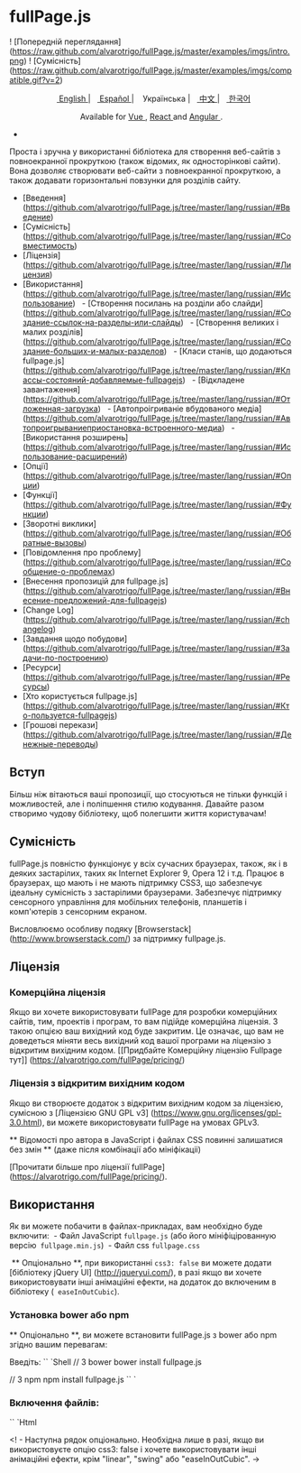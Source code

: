 # fullPage.js
! [Попередній переглядання] (https://raw.github.com/alvarotrigo/fullPage.js/master/examples/imgs/intro.png)
! [Сумісність] (https://raw.github.com/alvarotrigo/fullPage.js/master/examples/imgs/compatible.gif?v=2)

<P align = "center">
  <a href="https://github.com/alvarotrigo/fullPage.js/#fullpagejs"> English </a> |
  <a href="https://github.com/alvarotrigo/fullPage.js/tree/master/lang/spanish#fullpagejs"> Español </a> |
  <Span> Українська </ span> |
  <a href="https://github.com/alvarotrigo/fullPage.js/tree/master/lang/chinese#fullpagejs"> 中文 </a> |
  <a href="https://github.com/alvarotrigo/fullPage.js/tree/master/lang/korean#fullpagejs"> 한국어 </a>
</ P>

<P align = "center">
Available for <a href="https://github.com/alvarotrigo/vue-fullpage.js"> Vue </a>, <a href="https://github.com/alvarotrigo/react-fullpage"> React </a> and <a href="https://github.com/alvarotrigo/angular-fullpage"> Angular </a>.
</ P>

-

Проста і зручна у використанні бібліотека для створення веб-сайтів з повноекранної прокруткою (також відомих, як односторінкові сайти).
Вона дозволяє створювати веб-сайти з повноекранної прокруткою, а також додавати горизонтальні повзунки для розділів сайту.

- [Введення] (https://github.com/alvarotrigo/fullPage.js/tree/master/lang/russian/#Введение)
- [Сумісність] (https://github.com/alvarotrigo/fullPage.js/tree/master/lang/russian/#Совместимость)
- [Ліцензія] (https://github.com/alvarotrigo/fullPage.js/tree/master/lang/russian/#Лицензия)
- [Використання] (https://github.com/alvarotrigo/fullPage.js/tree/master/lang/russian/#Использование)
  - [Створення посилань на розділи або слайди] (https://github.com/alvarotrigo/fullPage.js/tree/master/lang/russian/#Создание-ссылок-на-разделы-или-слайды)
  - [Створення великих і малих розділів] (https://github.com/alvarotrigo/fullPage.js/tree/master/lang/russian/#Создание-больших-и-малых-разделов)
  - [Класи станів, що додаються fullpage.js] (https://github.com/alvarotrigo/fullPage.js/tree/master/lang/russian/#Классы-состояний-добавляемые-fullpagejs)
  - [Відкладене завантаження] (https://github.com/alvarotrigo/fullPage.js/tree/master/lang/russian/#Отложенная-загрузка)
  - [Автопроігриваніе вбудованого медіа] (https://github.com/alvarotrigo/fullPage.js/tree/master/lang/russian/#Автопроигрываниеприостановка-встроенного-медиа)
  - [Використання розширень] (https://github.com/alvarotrigo/fullPage.js/tree/master/lang/russian/#Использование-расширений)
- [Опції] (https://github.com/alvarotrigo/fullPage.js/tree/master/lang/russian/#Опции)
- [Функції] (https://github.com/alvarotrigo/fullPage.js/tree/master/lang/russian/#Функции)
- [Зворотні виклики] (https://github.com/alvarotrigo/fullPage.js/tree/master/lang/russian/#Обратные-вызовы)
- [Повідомлення про проблему] (https://github.com/alvarotrigo/fullPage.js/tree/master/lang/russian/#Сообщение-о-проблемах)
- [Внесення пропозицій для fullpage.js] (https://github.com/alvarotrigo/fullPage.js/tree/master/lang/russian/#Внесение-предложений-для-fullpagejs)
- [Change Log] (https://github.com/alvarotrigo/fullPage.js/tree/master/lang/russian/#changelog)
- [Завдання щодо побудови] (https://github.com/alvarotrigo/fullPage.js/tree/master/lang/russian/#Задачи-по-построению)
- [Ресурси] (https://github.com/alvarotrigo/fullPage.js/tree/master/lang/russian/#Ресурсы)
- [Хто користується fullpage.js] (https://github.com/alvarotrigo/fullPage.js/tree/master/lang/russian/#Кто-пользуется-fullpagejs)
- [Грошові перекази] (https://github.com/alvarotrigo/fullPage.js/tree/master/lang/russian/#Денежные-переводы)

## Вступ
Більш ніж вітаються ваші пропозиції, що стосуються не тільки функцій і можливостей, але і поліпшення стилю кодування.
Давайте разом створимо чудову бібліотеку, щоб полегшити життя користувачам!

## Сумісність
fullPage.js повністю функціонує у всіх сучасних браузерах, також, як і в деяких застарілих, таких як Internet Explorer 9, Opera 12 і т.д.
Працює в браузерах, що мають і не мають підтримку CSS3, що забезпечує ідеальну сумісність з застарілими браузерами.
Забезпечує підтримку сенсорного управління для мобільних телефонів, планшетів і комп'ютерів з сенсорним екраном.

Висловлюємо особливу подяку [Browserstack] (http://www.browserstack.com/) за підтримку fullpage.js.

## Ліцензія

### Комерційна ліцензія
Якщо ви хочете використовувати fullPage для розробки комерційних сайтів, тим, проектів і програм, то вам підійде комерційна ліцензія. З такою опцією ваш вихідний код буде закритим. Це означає, що вам не доведеться міняти весь вихідний код вашої програми на ліцензію з відкритим вихідним кодом. [[Придбайте Комерційну ліцензію Fullpage тут]] (https://alvarotrigo.com/fullPage/pricing/)

### Ліцензія з відкритим вихідним кодом
Якщо ви створюєте додаток з відкритим вихідним кодом за ліцензією, сумісною з [Ліцензією GNU GPL v3] (https://www.gnu.org/licenses/gpl-3.0.html), ви можете використовувати fullPage на умовах GPLv3.

** Відомості про автора в JavaScript і файлах CSS повинні залишатися без змін ** (даже після комбінації або мініфікаціі)

[Прочитати більше про ліцензії fullPage] (https://alvarotrigo.com/fullPage/pricing/).

## Використання
Як ви можете побачити в файлах-прикладах, вам необхідно буде включити:
 - Файл JavaScript `fullpage.js` (або його мініфіцірованную версію` fullpage.min.js`)
 - Файл css `fullpage.css`

 ** Опціонально **, при використанні `css3: false` ви можете додати [бібліотеку jQuery UI] (http://jqueryui.com/), в разі якщо ви хочете використовувати інші анімаційні ефекти, на додаток до включеним в бібліотеку (` easeInOutCubic`).

### Установка bower або npm
** Опціонально **, ви можете встановити fullPage.js з bower або npm згідно вашим перевагам:

Введіть:
`` `Shell
// З bower
bower install fullpage.js

// З npm
npm install fullpage.js
`` `

### Включення файлів:
`` `Html
<Link rel = "stylesheet" type = "text / css" href = "fullpage.css" />


<! - Наступна рядок опціонально. Необхідна лише в разі, якщо ви використовуєте опцію css3: false і хочете використовувати інші анімаційні ефекти, крім "linear", "swing" або "easeInOutCubic". ->
<Script src = "vendors / easings.min.js"> </ script>

<! - Наступна рядок опціонально, необхідна лише в разі, якщо ви хочете використовувати опцію `scrollOverflow: true` ->
<Script type = "text / javascript" src = "vendors / scrolloverflow.min.js"> </ script>

<Script type = "text / javascript" src = "fullpage.js"> </ script>
`` `

Using Webpack, Browserify or Require.js? Check <a href="https://github.com/alvarotrigo/fullPage.js/wiki/Use-module-loaders-for-fullPage.js"> how to use fullPage.js with module loaders </a>.

### Опціональне використання CDN
Якщо ви віддаєте перевагу використовувати CDN для завантаження необхідних файлів, fullPage.js є в CDNJS:
https://cdnjs.com/libraries/fullPage.js

### Необхідна HTML-структура
Починаючи свій документ HTML, обов'язково введіть [HTML DOCTYPE declaration] (http://www.corelangs.com/html/introduction/doctype.html) в першому рядку вашого HTML-коду. Інакше у вас можуть виникнути проблеми з вертикальним розміром розділів. У наведених прикладах використовується тип документа HTML 5 `<! DOCTYPE html>`.

Кожен розділ буде визначений елементом, що містить клас `section`.
Активний розділ за замовчуванням буде першим розділом, тобто домашньою сторінкою.

Розділи повинні поміщатися в обгортковий код (в даному випадку - `<div id =" fullpage ">`). Обгортковий код не може бути елементом `body`.
`` `Html
<Div id = "full page">
<Div class = "section"> Певний розділ </ div>
<Div class = "section"> Певний розділ </ div>
<Div class = "section"> Певний розділ </ div>
<Div class = "section"> Певний розділ </ div>
</ Div>
`` `
Якщо ви хочете визначити іншу точку входу (не перший розділ або перший слайд розділу), просто додайте клас `active` до розділу і слайду, які ви хочете завантажувати в першу чергу.
`` `Html
<Div class = "section active"> Певний розділ </ div>
`` `

Щоб створити горизонтальний повзунок в розділі, кожен слайд повинен визначатися за замовчуванням за допомогою елемента, що містить клас `slide`:
`` `Html
<Div class = "section">
<Div class = "slide"> Слайд 1 </ div>
<Div class = "slide"> Слайд 2 </ div>
<Div class = "slide"> Слайд 3 </ div>
<Div class = "slide"> Слайд 4 </ div>
</ Div>
`` ``
Ви можете подивитися на повністю працездатний приклад HTML-структури тут: [файл `simple.html`] (https://github.com/alvarotrigo/fullPage.js/blob/master/examples/simple.html).

### Ініціалізація

#### Ініціалізація з Vanilla Javascript
Все, що вам потрібно зробити, - це вказати fullPage.js перед закриває тегом `</ body>`.

`` `Javascript
new fullpage ( '# fullpage', {
// options here
autoScrolling: true,
scrollHorizontally: true
});

// methods
fullpage_api.setAllowScrolling (false);
`` `

#### Ініціалізація з jQuery
Якщо хочете, можете також використовувати fullpage.js в якості плагіна jQuery!

`` `Javascript
$ (Document) .ready (function () {
$ ( '# Fullpage'). Fullpage ({
// options here
autoScrolling: true,
scrollHorizontally: true
});

// methods
$ .Fn.fullpage.setAllowScrolling (false);
});
`` `

Функції і методи можна робити так само, як і з jQuery, як в [fullPage.js v2.X] (https://github.com/alvarotrigo/fullPage.js/tree/2.9.7).

#### Приклад Vanilla JS з усіма опціями

Складніша ініціалізація з установкою всіх параметрів може виглядати так:
`` `Javascript
var myFullpage = new fullpage ( '# fullpage', {
// Навігація
menu: '#menu',
lockAnchors: false,
anchors: [ 'firstPage', 'secondPage'],
navigation: false,
navigationPosition: 'right',
navigationTooltips: [ 'firstSlide', 'secondSlide'],
showActiveTooltip: false,
slidesNavigation: false,
slidesNavPosition: 'bottom',

// Скролінг
css3: true,
scrollingSpeed: 700,
autoScrolling: true,
fitToSection: true,
fitToSectionDelay 1000,
scrollBar: false,
easing: 'easeInOutCubic',
easingcss3: 'ease',
loopBottom: false,
loopTop: false,
loopHorizontal: true,
continuousVertical: false,
continuousHorizontal: false,
scrollHorizontally: false,
interlockedSlides: false,
dragAndMove: false,
offsetSections: false,
resetSliders: false,
fadingEffect: false,
normalScrollElements: '# element1, .element2',
scrollOverflow: false,
scrollOverflowReset: false,
scrollOverflowOptions: null,
touchSensitivity: 15,
bigSectionsDestination: null,

// Доступ
keyboardScrolling: true,
animateAnchor: true,
recordHistory: true,

// Дизайн
controlArrows: true,
verticalCentered: true,
sectionsColor: [ '#ccc', '#fff'],
paddingTop: '3em',
paddingBottom: '10px',
fixedElements: '#header, .footer',
responsiveWidth: 0,
responsiveHeight: 0,
responsiveSlides: false,
parallax: false,
parallaxOptions: {type: 'reveal', percentage: 62, property: 'translate'},
cards: false,
cardsOptions: {perspective: 100, fadeContent: true, fadeBackground: true},

// Налаштувати селектори
sectionSelector: '.section',
slideSelector: '.slide',

lazyLoading: true,

// події
onLeave: function (origin, destination, direction) {},
afterLoad: function (origin, destination, direction) {},
afterRender: function () {},
afterResize: function (width, height) {},
afterReBuild: function () {},
afterResponsive: function (isResponsive) {},
afterSlideLoad: function (section, origin, destination, direction) {},
onSlideLeave: function (section, origin, destination, direction) {}
});
`` `

### Створення посилань на розділи або слайди
Якщо ви використовуєте fullPage.js з посиланнями прив'язки для розділів (користуючись опцією `anchors` або атрибутом` data-anchor` в кожному розділі), то ви зможете використовувати посилання прив'язки також для переміщення безпосередньо до певного слайду в розділі.

Ось приклад посилання з прив'язкою: http://alvarotrigo.com/fullPage/#secondPage/2 (це URL, який ви побачите при доступі до цього розділу / слайду вручну)
Зверніть увагу на те, що остання частина URL закінчується елементом `# secondPage / 2`.

При наступній ініціалізації:

`` `Javascript
new fullpage ( '# fullpage', {
anchors: [ 'firstPage', 'secondPage', 'thirdPage']
});
`` `

Прив'язка `# secondPage / 2` в кінці URL визначає заданий розділ і слайд відповідно. У попередньому URL заданим розділом буде розділ, певний прив'язкою `secondPage`, а заданим слайдом буде другий слайд, так як для цього ми і використовували індекс` 2`. (Перший слайд в розділі має індекс 0, так як технічно це розділ).

Ми могли б використовувати свою прив'язку для слайда, а не його індекс, якби ми використовували атрибут `data-anchor` в HTML-розмітці наступним чином:

`` `Html
<Div class = "section">
<Div class = "slide" data-anchor = "slide1"> Слайд 1 </ div>
<Div class = "slide" data-anchor = "slide2"> Слайд 2 </ div>
<Div class = "slide" data-anchor = "slide3"> Слайд 3 </ div>
<Div class = "slide" data-anchor = "slide4"> Слайд 4 </ div>
</ Div>
`` `
В даному випадку ми б використовували URL `# secondPage / slide3`, що є еквівалентним попереднього -` # secondPage / 2 `.

Зверніть увагу, що прив'язки до розділів можуть створюватися так само, за допомогою атрибута `data-anchor`, якщо не передбачений ряд будь-яких прив'язок -` anchors`.

** Увага! ** позначення `data-anchor` не можуть мати значення, яке співпадає з будь-яким елементом ID на сайті (або елементом NAME - для IE).

### Створення великих і малих розділів
[Демо] (http://codepen.io/alvarotrigo/pen/BKjRYm) fullPage.js забезпечує можливість прибрати обмеження по висоті розділів і слайдів. Є можливість створювати розділи, висота яких більше або менше вікна перегляду. Ця функція ідеальна при використанні колонтитулів.
Важливо розуміти, що немає сенсу в застосуванні даної функції до всіх ваших розділах. При наявності більш ніж одного розділу при первинному завантаженні сайту fullPage.js не зможе зробити прокрутку, щоб побачити наступний розділ, так як він вже і так буде знаходитися в вікні перегляду.

Для створення менших розділів просто використовуйте клас `fp-auto-height` в розділі, до якого хочете застосувати цю функцію. Тоді висота буде визначатися контентом вашого розділу / слайда.

`` `Html
<Div class = "section"> Повний вікно перегляду </ div>
<Div class = "section fp-auto-height"> Автовисота </ div>
`` `

#### Розділи з підстроюванням автовисоти
[Демо] (https://codepen.io/alvarotrigo/pen/MzByMa) Підстроювання автовисоти може бути застосована за допомогою класу `fp-auto-height-responsive`. В такому випадку розділи будуть відображатися в повну висоту, поки не буде активований режим підстроювання.

### Класи станів, що додаються fullpage.js
Fullpage.js додає різні класи до різних елементів, щоб відстежувати статус сайту:

- `active` додається до поточного отображаемому розділу і слайду.
- `active` додається до поточного елементу меню (якщо використовується опція` menu`).
- Клас виду `fp-viewing-SECTION-SLIDE` додається до елементу` body`. (Наприклад: [ `fp-viewing-secondPage-0`] (http://alvarotrigo.com/fullPage/#secondPage)) Частини` SECTION` і `SLIDE` будуть прив'язками (або індексами, якщо прив'язки не передбачені) до поточного розділу і слайду.
- `fp-responsive` додається до елементу` body` при вході в режим підстроювання
- `fp-enabled` додається до елементу` html`, коли fullpage.js актівірован. (І віддаляється при деактивації).
- `fp-destroyed` додається до сховища fullpage.js при деактивації fullPage.js.

### Відкладене завантаження
[Демо] (http://codepen.io/alvarotrigo/pen/eNLBXo) fullPage.js забезпечує можливість відкладеної завантаження зображень, відео- та аудіоелементов, щоб вони не сповільнювали завантаження вашого сайту і не витрачали без необхідності трафік при передачі даних.
При використанні відкладеного завантаження всі ці елементи будуть завантажуватися тільки при відкритті у вікні конструювання.
Все, що вам потрібно зробити для активації відкладеної завантаження, - це змінити ваш атрибут `src` на` data-src`, як показано нижче:

`` `
<Img data-src = "image.png">
<Video>
<Source data-src = "video.webm" type = "video / webm" />
<Source data-src = "video.mp4" type = "video / mp4" />
</ Video>
 `` `

Якщо ви вже застосовуєте інший спосіб для відкладеної завантаження, який також використовує `data-src`, ви можете відключити відкладену завантаження fullPage.js, встановивши опцію` lazyLoading: false`.

### Автопроігриваніе / призупинення вбудованого медіа

[Демо] (https://codepen.io/alvarotrigo/pen/pXEaaK) ** Примітка **: функція автопроігриванія може не працювати на деяких мобільних пристроях, в залежності від їх ОС і браузера (тобто, в [Safari в iOS ] (https://webkit.org/blog/6784/new-video-policies-for-ios/), в версіях до 10.0).

#### Відтворення при завантаженні розділу / слайда:
При використанні атрибуту `autoplay` для відео або аудіо, чи параметра` autoplay = 1 'для вбудованих фреймів youtube, медіа програватиметься при завантаженні сторінки.
Для програвання медіа при завантаженні розділу / слайда, використовуйте `data-autoplay`. наприклад:

`` `Html
<Audio data-autoplay>
<Source src = "http://metakoncept.hr/horse.ogg" type = "audio / ogg">
</ Audio>
`` `

#### Призупинення при покиданні сторінки
Вбудовані фрейми HTML5 `<video>` / `<audio>` і Youtube автоматично зупиняються, коли ви залишаєте розділ або слайд. Це можна відключити за допомогою атрибута `data-keepplaying`. наприклад:
`` `Html
<Audio data-keepplaying>
<Source src = "http://metakoncept.hr/horse.ogg" type = "audio / ogg">
</ Audio>
`` `

### Використання розширень
fullpage.js [надає ряд розширень] (http://alvarotrigo.com/fullPage/extensions/), які ви можете використовувати для поліпшення його функцій, передбачених за замовчуванням. Всі вони представлені як [опції fullpage.js] (https://github.com/alvarotrigo/fullPage.js/tree/master/lang/russian/#Опции).

Для розширень вам потрібно використовувати мініфіцірованний файл [ `fullpage.extensions.min.js`] (https://github.com/alvarotrigo/fullPage.js/blob/master/dist/fullpage.extensions.min.js), що знаходиться в [папці `dist`] (https://github.com/alvarotrigo/fullPage.js/tree/master/dist), а не звичайний файл fullPage.js (` fullpage.js` або `fullpage.min.js`) .

Після придбання файлу розширення вам потрібно буде додати його перед fullPage. Наприклад, якщо я хочу використовувати розширення Continuos Horizontal, мені потрібно буде включити файл розширення, а потім - версію файлу fullPage для розширень.

`` `Html
<Script type = "text / javascript" src = "fullpage.continuousHorizontal.min.js"> </ script>
<Script type = "text / javascript" src = "fullpage / fullpage.extensions.min.js"> </ script>
`` `

Ключ активації і ключ ліцензії будуть потрібні для кожного розширення. [Дізнайтеся докладніше про це тут] (https://github.com/alvarotrigo/fullPage.js/blob/master/lang/russian/how-to-activate-fullpage-extension.md).

Потім ви зможете використовувати і налаштовувати їх, як пояснюється в розділі [опції] (https://github.com/alvarotrigo/fullPage.js/tree/master/lang/russian/#Опции).

## Опції

- `licenseKey`: (за замовчуванням` null`). ** Ця опція є обов'язковою. ** Якщо ви використовуєте fullPage для проекту з закритим вихідним кодом, то вам слід скористатися ліцензійним ключем, що надаються при придбанні комерційної ліцензії fullPage.еслі ваш проект відкритий з відкритим вихідним кодом, [зв'яжіться зі мною] (https : //alvarotrigo.com/#contact), щоб отримати ліцензійний ключ .. Ви можете прочитати докладніше про ліцензії [тут] (https://github.com/alvarotrigo/fullPage.js#license) і [на веб-сайті] (https://alvarotrigo.com/fullPage/pricing/). приклад:

`` `Javascript
new fullpage ({
    licenseKey: 'YOUR_KEY_HERE'
});
`` `

- `v2compatible`: (значення за замовчуванням:` false`). Визначає 100% сумісність з будь-яким кодом, написаним для версії 2, ігноруючи нові функції або зміни API версії 3. Класи станів, сигнатури зворотних викликів і т.п. працюватимуть так само, як у версії 2. ** Звертаємо вашу увагу на те, що дана опція в майбутньому буде видалена. **.

- `controlArrows`: (за замовчуванням` true`) Визначає використання клавіш-стрілок для пересування вправо або вліво при перегляді слайдів.

- `verticalCentered`: (за замовчуванням` true`) Вертикальне центрування контенту в розділах. При установці даного розширення - `true`, ваш контент буде обгорнутий бібліотекою. Розгляньте можливість делегування або завантажте ваші скрипти для зворотного виклику `afterRender`.

- `scrollingSpeed`: (за замовчуванням` 700`) Пришвидшіть на мілісекунди переходи при скролінгу.

- `sectionsColor`: (за замовчуванням` none`) Дайте CSS-властивість `background-color` кожному розділу.
приклад:
`` `Javascript
new fullpage ( '# fullpage', {
sectionsColor: [ '# f2f2f2', '# 4BBFC3', '# 7BAABE', 'whitesmoke', '# 000'],
});
`` `

- `anchors`: (за замовчуванням` [] `) Забезпечує розміщення посилань з прив'язками (# приклад) в URL для кожного розділу. Значення прив'язок повинні бути унікальними. Положення прив'язок в ряду буде визначати те, до якого розділу застосовується прив'язка. (Друга позиція для другого розділу і так далі). Використання прив'язок також дає можливість навігації вперед і назад в браузері. Ця опція також дає користувачам можливість додавати в закладки певний розділ або слайд. ** Увага! ** прив'язки не можуть мати значення, яке співпадає з будь-яким елементом ID на сайті (або елементом NAME - для IE).
Тепер прив'язки можуть додаватися прямо в HTML-структурі за допомогою атрибута `data-anchor`, як пояснюється тут.

- `lockAnchors`: (за замовчуванням` false`) Визначає, чи будуть взагалі діяти в бібліотеці прив'язки в URL. Ви як і раніше зможете використовувати прив'язки в закритому форматі для ваших власних функцій і зворотних викликів, але в скроллинге сайту вони не братимуть участі. Це корисна функція, якщо ви хочете поєднати fullPage.js з іншими плагінами, що використовують прив'язки в URL.

** Важливо ** Потрібно розуміти, що значення в ряду опцій `anchors` безпосередньо співвідносяться з елементом класу` .section` за допомогою їх розташування в розмітці.

- `easing`: (за замовчуванням` easeInOutCubic`) Визначає ефект переходу, який використовується при вертикальному і горизонтальному скролінгу.
Необхідний файл `vendors / easings.min.js` або [jQuery UI] (http://jqueryui.com/) для використання деяких з [переходів] (http://api.jqueryui.com/easings/). Можуть використовуватися інші бібліотеки.

- `easingcss3`: (за замовчуванням` ease`) Визначає ефект переходу для застосування в разі використання `css3: true`. Ви можете використовувати [встановлені ефекти] (http://www.w3schools.com/cssref/css3_pr_transition-timing-function.asp) (такі як `linear`,` ease-out` ...) або створити свої власні за допомогою функції `cubic-bezier`. Ви також можете використовувати для цієї мети [Matthew Lein CSS Easing Animation Tool] (http: // matthewlein.com / ceaser / `).

- `loopTop`: (за замовчуванням` false`) Визначає, чи буде здійснюватися скролінг до останнього розділу під час перегляду першого розділу вгору.

- `loopBottom`: (за замовчуванням` false`) Визначає, чи буде здійснюватися скролінг до першого розділу під час перегляду останнього розділу вниз.

- `loopHorizontal`: (за замовчуванням` true`) Визначає, чи будуть горизонтальні слайдери працювати циклічно після переходу до останнього або попереднього слайду.

- `css3`: (за замовчуванням` true`). Визначає використання JavaScript або CSS3-трансформацій для скролінгу в межах розділів і слайдів. Ця функція допомагає прискорити гортання для планшетів і мобільних пристроїв, браузери яких підтримують CSS3. Якщо встановлено значення `true` для цієї опції і браузер не підтримує CSS3, буде використана альтернатива.

- `autoScrolling`: (за замовчуванням` true`) Визначає використання «автоматичного» скролінгу або «звичайного». Також ця опція впливає на розміщення розділів у вікні браузера / пристрої для планшетів і мобільних пристроїв.

- `fitToSection`: (за замовчуванням` true`) Визначає, чи потрібна підстроювання розділів під вікно перегляду. При встановленні значення `true` для даної опції поточний активний розділ завжди буде заповнювати вікно перегляду. В іншому випадку користувач матиме можливість зупинитися на середині розділу (коли)

- `fitToSectionDelay`: (за замовчуванням 1000). Якщо для опції `fitToSection` встановлено значення` true`, дана функція сповільнить підстроювання на налаштовані мілісекунди.

- `scrollBar`: (за замовчуванням` false`) Визначає, чи буде використовуватися смуга прокрутки на сайті. При використанні смуги прокрутки функція `autoScrolling` буде працювати як зазвичай. Користувач і раніше зможе перегортати сайт за допомогою смуги прокрутки, і fullPage.js підлаштувати розділ під екран після закінчення скролінгу.

- `paddingTop`: (за замовчуванням` 0`) Визначає верхній відступ для кожного розділу в числовому форматі (paddingTop: '10px', paddingTop: '10em' ...) Ця функція зручна при використанні фіксованих верхніх колонтитулів.

- `paddingBottom`: (за замовчуванням` 0`) Визначає нижній відступ для кожного розділу в числовому форматі (paddingBottom: '10px', paddingBottom: '10em' ...). Ця функція зручна при використанні фіксованих нижніх колонтитулів.

- `fixedElements`: (за замовчуванням` null`) Визначає, які елементи будуть виключені зі структури скролінгу плагіна, що необхідно при використанні опції `css3` для їх фіксації. Для цього необхідна рядок з селекторами Javascript для даних елементів. (Наприклад: `fixedElements: '# element1, .element2'`)

- `normalScrollElements`: (за замовчуванням` null`) [Демо] (https: // codepen.io/alvarotrigo/pen/RmVazM) Якщо ви хочете уникнути автопрокрутки при скролінгу деяких елементів, вам потрібно використовувати цю опцію. (Знадобиться для карт, прокрутки div-елементів і т.д.) Для цього необхідна рядок з селекторами Javascript для даних елементів. (Наприклад: `normalScrollElements: '# element1, .element2'`). Дану опцію слід застосовувати до самих розділів / слайдів.

- `bigSectionsDestination`: (за замовчуванням` null`) Визначає, як повинна здійснюватися прокрутка до розділу, розмір якого перевищує розмір вікна перегляду. За замовчуванням fullPage.js перегортає вгору, якщо ви потрапляєте з розділу над заданим, і вниз, якщо ви потрапляєте з розділу під заданим. Можливі значення: `top`,` bottom`, `null`.

- `keyboardScrolling`: (за замовчуванням` true`) Визначає можливість навігації на сайті за допомогою клавіатури.

- `touchSensitivity`: (за замовчуванням` 5`) Визначає ширину і висоту браузерів в процентах, а також те, наскільки довгим повинно бути гортання для переходу до наступного розділу / слайду.

- `continuousVertical`: (за замовчуванням` false`) Визначає, чи буде здійснюватися скролінг до останнього розділу під час перегляду першого розділу вгору і до першого розділу під час перегляду останнього розділу вниз. Опція несумісна з опціями `loopTop`,` loopBottom` і будь-якими смугами прокрутки, використовуваними на сайті ( `scrollBar: true` або` autoScrolling: false`).

- `continuousHorizontal`: (за замовчуванням` false`) [Розширення fullpage.js] (http://alvarotrigo.com/fullPage/extensions/). Визначає, чи буде під час перегляду вправо останнього слайда здійснюватися прокрутка вправо до першого слайду, а також призведе чи прокрутка вліво першого слайда до прокручування вліво до останнього слайду. Опція несумісна з опцією `loopHorizontal`. Необхідна версія fullpage.js> = 3.0.1.

- `scrollHorizontally`: (за замовчуванням` false`) [Розширення fullpage.js] (http://alvarotrigo.com/fullPage/extensions/). Визначає здійснення горизонтального гортання повзунків за допомогою колеса миші або трекпада. Ідеальна для оповідань. It can only be used when using: `autoScrolling: true`. Необхідна версія fullpage.js> = 3.0.1.

- `interlockedSlides`: (за замовчуванням` false`) [Розширення fullpage.js] (http://alvarotrigo.com/fullPage/extensions/). Визначає, чи буде при пересуванні одного горизонтального повзунка здійснюватися гортання повзунків іншого розділу в тому ж напрямку. Можливі значення: `true`,` false` або послідовність взаємопов'язаних розділів. Наприклад: `[1,3,5]`, починаючи з 1. Необхідна версія fullpage.js> = 3.0.1.

- `dragAndMove`: (за замовчуванням` false`) [Розширення fullpage.js] (http://alvarotrigo.com/fullPage/extensions/). Активує або деактивує протягування і огляд розділів і слайдів за допомогою миші або пальців. Можливі значення: `true`,` false`, `vertical`,` horizontal`, `fingersonly`,` mouseonly` ,. Необхідна версія fullPage.js> = 3.0.1.

- `offsetSections`: (за замовчуванням` false`) [Розширення fullpage.js] (http://alvarotrigo.com/fullPage/extensions/). Забезпечує можливість використовувати неполноекранние розділи на підставі їх відсоткових значень. Опція ідеальна для демонстрації користувачеві того, що на сайті є більше контенту, показуючи частина наступного або попереднього розділу. Необхідна версія fullPage.js> = 3.0.1
Для визначення процентного значення кожного розділу необхідно використовувати атрибут `data-percentage`. Центрування розділу у вікні перегляду може визначатися за допомогою логічного значення в атрибуті `data-centered` (за замовчуванням` true`, якщо не визначено). наприклад:
`` `Html
    <Div class = "section" data-percentage = "80" data-centered = "true">
`` `

- `resetSliders`: (за замовчуванням` false`). [Розширення fullpage.js] (http://alvarotrigo.com/fullPage/extensions/). Визначає, чи потрібно повертати в початкове положення кожен повзунок після покидання розділу, в якому він розміщений. Необхідна версія fullpage.js> = 3.0.1.

- `fadingEffect`: (за замовчуванням` false`). [Розширення fullpage.js] (http://alvarotrigo.com/fullPage/extensions/). Визначає, чи буде використовуватися ефект загасання замість використовуваного за замовчуванням ефекту прокрутки. Можливі значення `true`,` false`, `sections`,` slides`. Таким чином, даний параметр може застосовуватися тільки вертикально або горизонтально, або ж одночасно в обох напрямках. Необхідна версія fullpage.js> = 3.0.1.

- `animateAnchor`: (за замовчуванням` true`) Визначає, чи буде під час завантаження сайту при використанні прив'язок (#) здійснюватися прокрутка з анімацією до призначеного розділу або ж безпосередньо.

- `recordHistory`: (за замовчуванням` true`) Визначає, чи потрібно відображати стан сайту в історії браузера. При встановленні значення `true` кожен розділ / слайд сайту буде діяти як нова сторінка, і кнопки браузера« назад »і« вперед »прокрутять розділи / слайди для переходу до попереднього або наступного стану сайту. При встановленні значення `false` URL буде продовжувати змінюватися, але не відіб'ється на історіїбраузера. Дана опція відключається автоматично при використанні опції `autoScrolling: false`.

- `menu`: (за замовчуванням` false`) Селектор може використовуватися для зв'язку елементів меню з розділами. Таким чином, скролінг розділів активує відповідний елемент меню за допомогою класу `active`.
Це не призведе до створення нового меню, а лише додасть клас `active` елементу в наявному меню з відповідними посиланнями з прив'язками.
Щоб зв'язати елементи меню з розділами, необхідно буде використовувати інформаційний блок HTML 5 ( `data-menuanchor`) з тими ж посиланнями з прив'язками, які використовуються в розділах. приклад:
`` `Html
<Ul id = "myMenu">
<Li data-menuanchor = "firstPage" class = "active"> <a href="#firstPage"> Перший розділ </a> </ li>
<Li data-menuanchor = "secondPage"> <a href="#secondPage"> Другий розділ </a> </ li>
<Li data-menuanchor = "thirdPage"> <a href="#thirdPage"> Третій розділ </a> </ li>
<Li data-menuanchor = "fourthPage"> <a href="#fourthPage"> Четвертий розділ </a> </ li>
</ Ul>
`` `
`` `Javascript
new fullpage ( '# fullpage', {
anchors: [ 'firstPage', 'secondPage', 'thirdPage', 'fourthPage', 'lastPage'],
menu: '#myMenu'
});
`` `

** Увага: ** елемент меню повинен поміщатися за межами обгортковий коду для повного екрану, щоб уникнути проблем при використанні `css3: true`. В іншому випадку він буде приєднаний до `body` самим плагіном.

- `navigation`: (за замовчуванням` false`) При встановленні значення `true` панель навігації буде відображена у вигляді невеликих гуртків.

- `navigationPosition`: (за замовчуванням` none`) Можуть бути встановлені значення `left` або` right`. Опція визначає, яке положення займають панель навігації (якщо вона використовується).

- `navigationTooltips`: (за замовчуванням []) Визначає довідкові написи, які будуть показані для гуртків навігаційної панелі, якщо вони використовуються. Наприклад: `navigationTooltips: [ 'firstSlide', 'secondSlide']`. Ви можете також визначити їх за допомогою атрибута `data-tooltip` в кожному розділі, якщо хочете.

- `showActiveTooltip`: (за замовчуванням` false`) Показує постійну довідкову напис для проглядається в даний момент розділу в вертикальної навігації.

- `slidesNavigation`: (за замовчуванням` false`) При встановленні значення `true` навігаційна панель буде відображатися у вигляді невеликих гуртків для кожного горизонтального повзунка сайту.

- `slidesNavPosition`: (за замовчуванням` bottom`) Визначає розташування горизонтальної навігаційної панелі для слайдерів. Можливі значення: `top` і` bottom`. При бажанні ви можете налаштувати стилі CSS для визначення відстані від верхньої до нижньої частини, так само як і будь-який інший стиль, наприклад, колір.

- `scrollOverflow`: (за замовчуванням` false`) визначає необхідність створення прокрутки для розділу / слайда, якщо контент перевищує його висоту. При встановленні значення `true` ваш контент буде обгорнутий плагіном. Розгляньте можливість делегування або завантажте ваші скрипти для зворотного виклику `afterRender`.
При встановленні значення `true` необхідна бібліотека розробника [` scrolloverflow.min.js`] (https://github.com/alvarotrigo/fullPage.js/blob/master/vendors/scrolloverflow.min.js), яка повинна бути завантажена до завантаження плагіна fullPage.js, але після jQuery (якщо використовується).
наприклад:

`` `Html
<Script type = "text / javascript" src = "vendors / scrolloverflow.min.js"> </ script>
<Script type = "text / javascript" src = "fullpage.js"> </ script>
`` `

Щоб запобігти створенню fullpage.js смуги прокрутки в певних розділах або слайдах, використовуйте клас `fp-noscroll`. Наприклад: `<div class =" section fp-noscroll ">`

Ви можете уникнути застосування scrolloverflow в чуйну режимі, використовуючи `fp-auto-height-responsive` в елементі розділу.

- `scrollOverflowReset`: (за замовчуванням` false`) [Розширення fullpage.js] (http://alvarotrigo.com/fullPage/extensions/). При встановленні значення `true` буде здійснюватися прокрутка контенту розділу / слайда за допомогою смуги прокрутки при покиданні іншого вертикального розділу. Таким чином, розділ / слайд буде завжди показувати початок контента навіть при скролінгу з розділу / слайда, розташованого нижче.

- `scrollOverflowOptions`: при застосуванні scrollOverflow: true fullpage.js буде використовувати модифіковану версію [iScroll.js libary] (https://github.com/cubiq/iscroll/). Ви можете налаштувати поведінку прокрутки, забезпечивши fullpage.js опціями iScroll.js, які ви хочете використовувати. Більш детальну інформацію ви можете знайти в [документації] (https://github.com/cubiq/iscroll).

- `sectionSelector`: (за замовчуванням` .section`) Визначає селектор Javascript, який використовується для розділів з плагінами. Іноді потрібно змінити його, щоб уникнути проблем з іншими плагінами, що використовують ті ж селектори, що і fullpage.js.

- `slideSelector`: (за замовчуванням` .slide`) Визначає селектор Javascript, який використовується для слайдів з плагінами. Іноді потрібно змінити його, щоб уникнути проблем з іншими плагінами, що використовують ті ж селектори, що і fullpage.js.

- `responsiveWidth`: (за замовчуванням` 0`) Буде искористуватися стандартна прокрутка ( `autoScrolling: false`), якщо ширина менше, ніж задане значення в пікселях. Клас `fp-responsive` додається до тегу body, якщо користувач бажає використовувати для власного чуйного CSS. Наприклад, при встановленні на 900, то, якщо ширина браузера становить менше 900, плагін буде прокручувати, як звичайний сайт.

- `responsiveHeight`: (за замовчуванням` 0`) Буде використовуватися стандартна прокрутка ( `autoScrolling: false`), якщо висота менше, ніж задане значення в пікселях. Клас `fp-responsive` додається до тегу body, якщо користувач бажає використовувати для власного чуйного CSS. Наприклад, при встановленні на 900, то, якщо висота браузера становить менше 900, плагін буде прокручувати, як звичайний сайт.


- `responsiveSlides`: (за замовчуванням` false`) [Розширення fullpage.js] (http://alvarotrigo.com/fullPage/extensions/). При встановленні значення `true` слайди будуть трансформуватися в вертикальні розділи при активації чуйного режиму. (За допомогою опцій `responsiveWidth` або` responsiveHeight`, детально описаних вище). Необхідна версія fullpage.js> = 3.0.1.

- `parallax`: (за замовчуванням` false`) [Розширення fullpage.js] (http://alvarotrigo.com/fullPage/extensions/). Визначає, чи будуть використовуватися ефекти паралакс для фону розділів / слайдів. [Дізнайтеся більше про використання опції паралакс тут] (https://github.com/alvarotrigo/fullPage.js/blob/master/lang/russian/parallax-extension.md).

- `parallaxOptions`: (за замовчуванням:` {type: 'reveal', percentage: 62, property: 'translate'} `). Дозволяє налаштовувати параметри ефекту паралакс для фону при використанні опції parallax: true. [Дізнайтеся більше про використання опції паралакс тут] (https://github.com/alvarotrigo/fullPage.js/blob/master/lang/russian/parallax-extension.md).

- `cards`: (default` false`) [Extension of fullpage.js] (http://alvarotrigo.com/fullPage/extensions/). Defines whether or not to use the cards effect on sections / slides. [Read more about how to apply the cards option] (https://github.com/alvarotrigo/fullPage.js/wiki/Extension-Cards).

- `cardsOptions`: (default:` {perspective: 100, fadeContent: true, fadeBackground: true} `). Allows you to configure the parameters for the cards effect when using the option `cards: true`. [Read more about how to apply the cards option] (https://github.com/alvarotrigo/fullPage.js/wiki/Extension-Cards).

- `lazyLoading`: (за замовчуванням` true`) Відкладене завантаження включена за замовчуванням, що означає, що дана опція буде здійснювати відкладену завантаження будь-якого медіа-елемента, що містить атрибут `data-src`, як описано в [документації відкладеної завантаження] ( https://github.com/alvarotrigo/fullPage.js/tree/master/lang/russian/#Отложенная-загрузка). Якщо ви бажаєте використовувати будь-яку іншу бібліотеку відкладеної завантаження, ви можете деактивувати цю функцію fullpage.js.

## Функції
Можете побачити їх у дії [тут] (http://alvarotrigo.com/fullPage/examples/methods.html)

### getActiveSection ()
[Демо] (https://codepen.io/alvarotrigo/pen/VdpzRN/) Дає об'єкт (наберіть [Section] (https://github.com/alvarotrigo/fullPage.js/tree/master/lang/russian#% D0% 9E% D0% B1% D1% 80% D0% B0% D1% 82% D0% BD% D1% 8B% D0% B5-% D0% B2% D1% 8B% D0% B7% D0% BE% D0 % B2% D1% 8B)), що містить активний слайд і його властивості.

`` `Javascript
fullpage_api.getActiveSection ();
`` `

### getActiveSlide ()
[Демо] (https://codepen.io/alvarotrigo/pen/VdpzRN/) Дає об'єкт (наберіть [Slide] (https://github.com/alvarotrigo/fullPage.js/tree/master/lang/russian#% D0% 9E% D0% B1% D1% 80% D0% B0% D1% 82% D0% BD% D1% 8B% D0% B5-% D0% B2% D1% 8B% D0% B7% D0% BE% D0 % B2% D1% 8B)), що містить активний розділ і його властивості.

`` `Javascript
fullpage_api.getActiveSlide ();
`` `

### moveSectionUp ()
[Демо] (http://codepen.io/alvarotrigo/pen/GJXNMN) Прокручує на один розділ вгору:
`` `Javascript
fullpage_api.moveSectionUp ();
`` `
---
### moveSectionDown ()
[Демо] (http://codepen.io/alvarotrigo/pen/jPvVZx) Прокручує на один розділ вниз:
`` `Javascript
fullpage_api.moveSectionDown ();
`` `
---
### moveTo (розділ, слайд)
[Демо] (http://codepen.io/alvarotrigo/pen/doqOmY) Прокручує сторінку до заданого розділу і слайду. Перший слайд, який відображається за замовчуванням, буде мати індекс 0.
`` `Javascript
/ * Прокручування до розділу з посиланням з прив'язкою `firstSlide` і до 2-го слайду * /
fullpage_api.moveTo ( 'firstSlide', 2);

`` `

`` `Javascript
// Прокручування до 3-го розділу на сайті
fullpage_api.moveTo (3, 0);

// Те ж саме, що і
fullpage_api.moveTo (3);
`` `
---
### silentMoveTo (розділ, слайд)
[Демо] (http://codepen.io/alvarotrigo/pen/doqOeY)
Абсолютно те ж саме, що і [ `moveTo`] (https://github.com/alvarotrigo/fullPage.js/tree/master/lang/russian/#movetoраздел-слайд), але в цьому випадку функція виконує прокрутку без анімації . Прямий перехід до заданої точки.
`` `Javascript
/ * Прокручування до розділу з посиланням з прив'язкою `firstSlide` і до 2-го слайду * /
fullpage_api.silentMoveTo ( 'firstSlide', 2);
`` `
---
### moveSlideRight ()
[Демо] (http://codepen.io/alvarotrigo/pen/Wvgoyz)
Прокручує горизонтальний повзунок поточної секції до наступного слайду:
`` `Javascript
fullpage_api.moveSlideRight ();
`` `
---
### moveSlideLeft ()
[Демо] (http://codepen.io/alvarotrigo/pen/gpdLjW)
Прокручує горизонтальний повзунок поточної секції до попереднього слайду:
`` `Javascript
fullpage_api.moveSlideLeft ();
`` `
---
### setAutoScrolling (логічна операція)
[Демо] (http://codepen.io/alvarotrigo/pen/rVZWrR) Встановлює конфігурацію скролінгу в режимі реального часу.
Визначає поведінку прокрутки сторінки. При встановленні значення `true` буде використовуватися" автоматичний "скролінг, в іншому випадку буде застосовуватися" стандартна "прокрутка сайту або прокрутка" вручну ".

`` `Javascript
fullpage_api.setAutoScrolling (false);
`` `
---
### setFitToSection (логічна операція)
[Демо] (http://codepen.io/alvarotrigo/pen/GJXNYm)
Встановлює значення для опції `fitToSection`, що визначає, підлаштовувати чи розділ під екран.

`` `Javascript
fullpage_api.setFitToSection (false);
`` `
---
### fitToSection ()
[Демо] (http://codepen.io/alvarotrigo/pen/JWWagj)
Прокручує до найближчого активного розділу, підлаштовуючи його під вікно перегляду.

`` `Javascript
fullpage_api.fitToSection ();
`` `
---
### setLockAnchors (логічна операція)
[Демо] (http://codepen.io/alvarotrigo/pen/yNxVRQ)
Встановлює значення для опції `lockAnchors`, що визначає, чи будуть прив'язки відображатися в URL.

`` `Javascript
fullpage_api.setLockAnchors (false);
`` `
---
### setAllowScrolling (логічна операція, [напрямки])
[Демо] (http://codepen.io/alvarotrigo/pen/EjeNdq) Дає або прибирає можливість скролінгу розділів / слайдів за допомогою колеса миші / трекпада або сенсорних жестів (включено за замовчуванням). Зверніть увагу, що функції не деактивує скролінг за допомогою клавіатури. Для цього вам буде потрібно використовувати `setKeyboardScrolling`.

- `directions`: (опціональний параметр) Значення:` all`, `up`,` down`, `left`,` right` або їх комбінація, розділена комами, наприклад: `down, right`. Функція визначає напрямок, в якому буде активований або деактивовано скролінг.

`` `Javascript

// деактивация прокрутки
fullpage_api.setAllowScrolling (false);

// деактивация прокрутки вниз
fullpage_api.setAllowScrolling (false, 'down');

// деактивация прокрутки вниз і вправо
fullpage_api.setAllowScrolling (false, 'down, right');
`` `
---
### setKeyboardScrolling (логічна операція, [напрямки])
[Демо] (http://codepen.io/alvarotrigo/pen/GJXNwm) Дає або прибирає можливість скролінгу розділів за допомогою клавіатури (включено за замовчуванням).

- `directions`: (опціональний параметр) Значення:` all`, `up`,` down`, `left`,` right` або їх комбінація, розділена комами, наприклад: `down, right`. Функція визначає напрямок, в якому буде активований або деактивовано скролінг.

`` `Javascript
// деактивация всій прокрутки за допомогою клавіатури fullpage_api.setKeyboardScrolling (false);

// деактивация прокрутки вниз за допомогою клавіатури
fullpage_api.setKeyboardScrolling (false, 'down');

// деактивация прокрутки вниз і вправо за допомогою клавіатури fullpage_api.setKeyboardScrolling (false, 'down, right');
`` `
---
### setRecordHistory (логічна операція)
[Демо] (http://codepen.io/alvarotrigo/pen/rVZWQb) Визначає, записувати чи історію для кожної зміни hash в URL.

`` `Javascript
fullpage_api.setRecordHistory (false);
`` `
---
### setScrollingSpeed ​​(мілісекунди)
[Демо] (http://codepen.io/alvarotrigo/pen/NqLbeY) Визначає швидкість прокрутки в мілісекундах.

`` `Javascript
fullpage_api.setScrollingSpeed ​​(700);
`` `
---
### destroy (тип)
[Демо] (http://codepen.io/alvarotrigo/pen/bdxBzv) Руйнує події плагіна і, опціонально, його HTML-розмітку і стилі.
Ідеальна при використанні AJAX для завантаження контенту.

- `type`: (опціональний параметр) може бути порожнім або мати значення` all`. Якщо встановлено `all`, HTML-розмітка і стилі, які використовуються fullpage.js, будуть видалені. Таким чином, оригінальна HTML-розмітка, яка використовується до твору будь-якої модифікації плагіна, буде збережена.

`` `Javascript
// руйнування всіх подій Javascript, створених fullPage.js (прокручування, зміни hash в URL ...)
fullpage_api.destroy ();

// руйнування всіх подій Javascript і будь-яких модифікацій, вироблених fullPage.js поверх вашої оригінальною HTML-розмітки.
fullpage_api.destroy ( 'all');
`` `
---
### reBuild ()
Оновлює DOM-структуру для підстроювання під новий розмір вікна або його вмісту.
Ідеальна для використання в комбінації з викликами AJAX або зовнішніми змінами в DOM-структурі сайту, особливо при застосуванні `scrollOverflow: true`.

`` `Javascript
fullpage_api.reBuild ();
`` `
---
### setResponsive (логічна операція)
[Демо] (http://codepen.io/alvarotrigo/pen/WxOyLA) Встановлює чуйний режиму на сторінці. При установці хначенія `true` автопрокрутка буде відключена, результат буде тим же самим, як при активації опцій` responsiveWidth` або `responsiveHeight`.
`` `Javascript
fullpage_api.setResponsive (true);
`` `
---
### responsiveSlides.toSections ()
[Розширення fullpage.js] (http://alvarotrigo.com/fullPage/extensions/). Необхідна версія fullpage.js> = 3.0.1.
Трансформує горизонтальні слайди в вертикальні розділи.

`` `Javascript
fullpage_api.responsiveSlides.toSections ();
`` `
---
### responsiveSlides.toSlides ()
[Розширення fullpage.js] (http://alvarotrigo.com/fullPage/extensions/). Необхідна версія fullpage.js> = 3.0.1.
Трансформує оригінальні слайди (тепер трансформовані в вертикальні розділи) назад в горизонтальні слайди.

`` `Javascript
fullpage_api.responsiveSlides.toSlides ();
`` `

## Зворотні виклики
[Демо] (http://codepen.io/alvarotrigo/pen/XbPNQv) Можете побачити їх у дії [тут] (http://alvarotrigo.com/fullPage/examples/callbacks.html).

Деякі зворотні виклики, такі як `onLeave`, будуть містити тип параметрів` Section` або `Slide`. Ці об'єкти будуть містити такі властивості:

- `anchor`: * (String) * посилання з прив'язкою об'єкта.
- `index`: * (Number) * індекс об'єкта.
- `item`: * (DOM element) * елемент об'єкта.
- `isFirst`: * (Boolean) * визначає, чи є об'єкт першим дочірнім елементом.
- `isLast`: * (Boolean) * визначає, чи є об'єкт останнім дочірнім елементом.

### afterLoad ( `origin`,` destination`, `direction`)
Як передзвонити активується після завантаження розділів і завершення прокручування.
параметри:

- `origin`: * (Object) * активний розділ
- `destination`: * (Object) * кінцевий розділ.
- `direction`: * (String) * буде приймати значення` up` або `down` в залежності від напрямку скролінгу.

приклад:

`` `Javascript
new fullpage ( '# fullpage', {
anchors: [ 'firstPage', 'secondPage', 'thirdPage', 'fourthPage', 'lastPage'],

afterLoad: function (origin) {
var loadedSection = this;

// використання індексу
if (origin.index == 2) {
alert ( "Section 3 ended loading");
}

// використання посилання з прив'язкою
if (origin.anchor == 'secondSlide') {
alert ( "Section 2 ended loading");
}
}
});
`` `
---
### onLeave ( `index`,` nextIndex`, `direction`)
Цей зворотний виклик активується, коли користувач залишає розділ, при переході до нового розділу.
Повернення `false` скасує перехід до його здійснення.

параметри:

- `origin`: * (Object) * оригінальний розділ.
- `destination`: * (Object) * кінцевий розділ.
- `direction`: * (String) * буде приймати значення` up` або `down` в залежності від напрямку скролінгу.

приклад:

`` `Javascript
new fullpage ( '# fullpage', {
onLeave: function (origin, destination, direction) {
var leavingSection = this;

// після покидання розділу 2
if (origin.index == 1 && direction == 'down') {
alert ( "Going to section 3!");
}

else if (origin.index == 1 && direction == 'up') {
alert ( "Going to section 1!");
}
}
});
`` `

#### Скасування прокрутки до її здійснення
Ви можете скасувати прокрутку, встановивши повернення `false` на зворотному виклику` onLeave`:

`` `Javascript
new fullpage ( '# fullpage', {
onLeave: function (origin, destination, direction) {
// прокрутка не буде здійснена, якщо заданий розділ - розділ 3
if (destination.index == 2) {
return false;
}
}
});
`` `

---
### afterRender ()
Цей зворотний виклик активується відразу після того, як створюється структура сторінки. Даний зворотний виклик ви можете використовувати для ініціалізації інших плагінів або активації будь-якого коду, для чого потрібно готовий документ (так як плагін змінює DOM для створення фінальної структури). Більш детальну інформацію ви знайдете в розділі [Часті питання] (https://github.com/alvarotrigo/fullPage.js/wiki/FAQ---Frequently-Answered-Questions).

приклад:

`` `Javascript
new fullpage ( '# fullpage', {
afterRender: function () {
var pluginContainer = this;
alert ( "Фінальна DOM-структура готова");
}
});
`` `
---
### afterResize ()
Цей зворотний виклик активується після зміни розміру вікна браузера. Відразу після зміни розміру розділів.

параметри:

- `width`: * (Number) * ширина вікна.
- `height`: * (Number) * висота вікна.

приклад:

`` `Javascript
new fullpage ( '# fullpage', {
afterResize: function (width, height) {
var pluginContainer = this;
alert ( "Завершено зміна розміру розділів");
}
});
`` `
---
### afterReBuild ()
This callback is fired after manually re-building fullpage.js by calling `fullpage_api.reBuild ()`.

Example:

`` `Javascript
new fullpage ( '# fullpage', {
afterReBuild: function () {
console.log ( "fullPage.js has manually being re-builded");
}
});
`` `
---
### afterResponsive ( `isResponsive`)
Цей зворотний виклик активується після того, як fullpage.js переходить зі стандартного режиму в чуйний режим або з чуйного в стандартний.

параметри:

- `isResponsive`: * (Boolean) * логічна операція, яка визначає перехід в режим чуйності (` true`) або перехід назад до стандартного режиму ( `false`).

приклад:

`` `Javascript
new fullpage ( '# fullpage', {
afterResponsive: function (isResponsive) {
alert ( "Is responsive:" + isResponsive);
}
});
`` `
---
### afterSlideLoad ( `section`,` origin`, `destination`,` direction`)
Як передзвонити активується після завантаження слайда розділу і закінчення прокрутки.

Параметри:

- `section`: * (Object) * активний вертикальний розділ.
- `origin`: * (Object) * вихідний горизонтальний слайд.
- `destination`: * (Object) * кінцевий горизонтальний слайд.
- `direction`: * (String) *` right` або `left` в залежності від напрямку скролінгу.

приклад:

`` `Javascript
new fullpage ( '# fullpage', {
anchors: [ 'firstPage', 'secondPage', 'thirdPage', 'fourthPage', 'lastPage'],

afterSlideLoad: function (section, origin, destination, direction) {
var loadedSlide = this;

// перший слайд другого розділу
if (section.anchor == 'secondPage' && destination.index == 1) {
alert ( "Перший слайд завантажений");
}

// другий слайд другого розділу (supposing #secondSlide is the
// прив'язка для другого розділу
if (section.index == 1 && destination.anchor == 'secondSlide') {
alert ( "Другий слайд завантажений");
}
}
});
`` `


---
### onSlideLeave ( `section`,` origin`, `destination`,` direction`)
Цей зворотний виклик активується після того, як користувач залишає слайд для переходу до іншого, при переході до нового слайду.
Повернення `false` скасує перехід до його здійснення.

параметр:

- `section`: * (Object) * активний вертикальний розділ.
- `origin`: * (Object) * вихідний горизонтальний слайд.
- `destination`: * (Object) * кінцевий горизонтальний слайд.
- `direction`: * (String) *` right` або `left` в залежності від напрямку скролінгу.


приклад:

`` `Javascript
new fullpage ( '# fullpage', {
onSlideLeave: function (section, origin, destination, direction) {
var leavingSlide = this;

// перехід від першого слайда 2го розділу вправо
if (section.index == 1 && origin.index == 0 && direction == 'right') {
alert ( "Покидання першого слайда !!");
}

// перехід від 3го слайда 2го розділу вліво
               if (section.index == 1 && origin.index == 2 && direction == 'left') {
alert ( "Перехід до слайду 2!");
}
}
});
`` `

#### Скасування переходу до його здійснення
Ви можете скасувати перехід за допомогою повернення `false` на зворотному виклику` onSlideLeave`. [Те ж саме, що і при скасуванні переходу за допомогою `onLeave`] (https://github.com/alvarotrigo/fullPage.js/tree/master/lang/russian/#Отмена-перехода-до-его-осуществления) .

# Повідомлення про проблеми
1. Будь ласка, перед питанням пошукайте свою проблему за допомогою пошуку github issues.
2. Переконайтеся, що використовуєте останню версію fullpage.js. Техпідтримка не працює зі старими версіями.
3. Скористайтеся [форумом Github Issues] (https://github.com/alvarotrigo/fullPage.js/issues), щоб задати питання.
4. ** Буде потрібно окреме відтворення проблеми. ** За можливості використовуйте для цього [jsfiddle] (https://jsfiddle.net/alvarotrigo/ea17skjr/) або [codepen] (http://codepen.io/alvarotrigo/pen/ NxyPPp).

# Внесення пропозицій для fullpage.js
Будь ласка, прочитайте [Contributing to fullpage.js] (https://github.com/alvarotrigo/fullPage.js/wiki/Contributing-to-fullpage.js)

# Changelog
Щоб подивитися список останніх змін, будь ласка, зверніться до [розділу Релізи] (https://github.com/alvarotrigo/fullPage.js/releases).

# Завдання з побудови
Бажаєте побудувати дистрибутивні файли fullpage.js? Будь ласка, зайдіть в розділ [Завдання щодо побудови] (https://github.com/alvarotrigo/fullPage.js/wiki/Build-tasks)

# Ресурси
- [Wordpress Plugin for Gutenberg] (https://alvarotrigo.com/fullPage/wordpress-plugin-gutenberg/)
- [Тема Wordpress] (https://alvarotrigo.com/fullPage/utils/wordpress.html)
- [Official Vue.js wrapper component] (https://github.com/alvarotrigo/vue-fullpage.js)
- [Official React.js wrapper component] (https://github.com/alvarotrigo/react-fullpage)
- [Official Angular wrapper component] (https://github.com/alvarotrigo/angular-fullpage)
- [CSS Easing Animation Tool - Matthew Lein] (http://matthewlein.com/ceaser/) (допоможе у визначенні значення `easingcss3`)
- [fullPage.js jsDelivr CDN] (https://www.jsdelivr.com/package/npm/fullpage.js)
- [плагін fullPage.js для October CMS] (http://octobercms.com/plugin/freestream-parallax)
- [плагін wordpress fullPage.js] (https://wordpress.org/plugins/wp-fullpage/)
- [директива fullPage.js Angular2] (https://github.com/meiblorn/ng2-fullpage)
- [директива fullPage.js angular] (https://github.com/hellsan631/angular-fullpage.js)
- [додаток ember-cli fullPage.js] (https://www.npmjs.com/package/ember-cli-fullpagejs)
- [fullPage.js Rails Ruby Gem] (https://rubygems.org/gems/fullpagejs-rails)
- [Angular fullPage.js - адаптація для Angular.js v1.x] (https://github.com/mmautomatizacion/angular-fullpage.js)
- [Інтеграція fullPage.js з Wordpress (Навчання)] (http://premium.wpmudev.org/blog/build-apple-inspired-full-page-scrolling-pages-for-your-wordpress-site/)

## Хто користується fullPage.js
Якщо ви хочете, щоб ваша сторінка була вказана в цьому списку, будь ласка, <a href="mailto:alvaro@alvarotrigo.com"> зв'яжіться зі мною </a> і надішліть URL.

[! [Google] (http://wallpapers-for-ipad.com/fullpage/imgs3/logos/google-4.png)] (http://www.yourprimer.com/)
[! [Coca-cola] (http://wallpapers-for-ipad.com/fullpage/imgs3/logos/cocacola-4.png)] (https: //www.coca-colacompany.com/annual-review/2017/index.html)
! [EBay] (http://wallpapers-for-ipad.com/fullpage/imgs3/logos/ebay-4.png)
[! [BBC] (http://wallpapers-for-ipad.com/fullpage/imgs3/logos/bbc-4.png)] (http://www.bbc.co.uk/news/resources/idt- d88680d1-26f2-4863-be95-83298fd01e02)
! [Sony] (http://wallpapers-for-ipad.com/fullpage/imgs3/logos/sony-4.png)

! [Vodafone] (http://wallpapers-for-ipad.com/fullpage/imgs3/logos/vodafone-5.png)
! [British Airways] (http://wallpapers-for-ipad.com/fullpage/imgs3/logos/british-airways-5.png)
! [McDonalds] (http://wallpapers-for-ipad.com/fullpage/imgs3/logos/mcdonalds-6.png)
! [EA] (http://wallpapers-for-ipad.com/fullpage/imgs3/logos/ea-6.png)
[! [Vogue] (http://wallpapers-for-ipad.com/fullpage/imgs3/logos/vogue-6.png)] (http://www.vogue.fr/chaumet-histoires-de-liens)
! [Mi] (http://wallpapers-for-ipad.com/fullpage/imgs3/logos/mi-6.png)

[! [Mercedes] (http://wallpapers-for-ipad.com/fullpage/imgs3/logos/mercedes-5.png)] (https://www.x-class.com.au/)
[! [Sym] (http://wallpapers-for-ipad.com/fullpage/imgs3/logos/sym-5.png)] (http://www.sanyang.com.tw/service/Conception/)
! [Bugatti] (http://wallpapers-for-ipad.com/fullpage/imgs3/logos/bugatti-5.png)
[! [EDarling] (http://wallpapers-for-ipad.com/fullpage/imgs3/logos/edarling-5.png)] (https://www.edarling.de/)
! [Ubisoft] (http://wallpapers-for-ipad.com/fullpage/imgs3/logos/ubisoft-5.png)


- https://www.coca-colacompany.com/annual-review/2017/index.html
- http://www.bbc.co.uk/news/resources/idt-d88680d1-26f2-4863-be95-83298fd01e02
- http://www.newjumoconcept.com/
- http://www.shootinggalleryasia.com/
- http://medoff.ua/en/
- http://promo.prestigio.com/grace1/
- http://www.commoditiesdemystified.info/en/
- http://torchbrowser.com/
- http://thekorner.fr/
- https://www.edarling.de/
- http://urban-walks.com/
- http://lingualeo.com/
- http://charlotteaimes.com/
- http://www.boxreload.com/
- http://educationaboveall.org/
- http://usescribe.com/
- http://boxx.hk/
- http://rawmilk.dk/en/
- http://www.famavolat.com/
- http://www.sanyang.com.tw/service/Conception/
- http://www.batzaya.net/
- http://medissix.com/
- http://trasmissione-energia.terna.it/
- http://www.thefoodmovie.com/
- http://www.villareginateodolinda.it
- http://www.kesstrio.com
- http://ded-morozz.kiev.ua/
- http://themify.me/demo/#theme=fullpane
- http://dancingroad.com
- http://www.camanihome.com/
- https://life2film.com/en/

Ви можете знайти ще один список [тут] (http://libscore.com/#$.fn.fullpage).

## Грошові перекази
Грошові перекази більш ніж вітаються :)

[Patreon page] (https://www.patreon.com/fullpagejs)

[! [Перевести гроші] (https://www.paypalobjects.com/en_US/GB/i/btn/btn_donateCC_LG.gif)] (https://www.paypal.com/cgi-bin/webscr?cmd=_donations&business = BEK5JQCQMED4J & lc = GB & item_name = fullPage% 2ejs & currency_code = USD & bn = PP% 2dDonationsBF% 3abtn_donateCC_LG% 2egif% 3aNonHosted)

## Sponsors
Become a sponsor and get your logo on our README on Github with a link to your site. [[Become a sponsor] (https://alvarotrigo.com/#contact)] | [[Become a patreon] (https://www.patreon.com/fullpagejs)]

[! [Stackpath] (http://wallpapers-for-ipad.com/fullpage/imgs3/logos/stackpath3.png)] (https://www.stackpath.com/)
[! [Browserstack] (http://wallpapers-for-ipad.com/fullpage/imgs3/logos/browserstack3.png)] (http://www.browserstack.com/)
[! [CodePen] (http://wallpapers-for-ipad.com/fullpage/imgs3/logos/codepen3.png)] (https://codepen.com)
[! [CodeFirst] (http://wallpapers-for-ipad.com/fullpage/imgs3/logos/codefirst2.png)] (https://www.codefirst.co.uk)

### People
<a href="https://github.com/donsalvadori" target="_blank" rel="nofollow">
<Img src = "http://wallpapers-for-ipad.com/fullpage/imgs3/avatars/donsalvadori.jpg">
</a>
